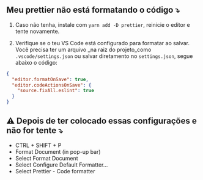 ## Meu prettier não está formatando o código ⤵

1. Caso não tenha, instale com `yarn add -D prettier`, reinicie o editor e tente novamente.

2. Verifique se o teu VS Code está configurado para formatar ao salvar. Você precisa ter um arquivo _na raiz do projeto_como `.vscode/settings.json` ou salvar diretamento no `settings.json`, segue abaixo o código:

```json
{
  "editor.formatOnSave": true,
  "editor.codeActionsOnSave": {
    "source.fixAll.eslint": true
  }
}
```

## ⚠ Depois de ter colocado essas configurações e não for tente ⤵

- CTRL + SHIFT + P
- Format Document (in pop-up bar)
- Select Format Document
- Select Configure Default Formatter... 
- Select Prettier - Code formatter
